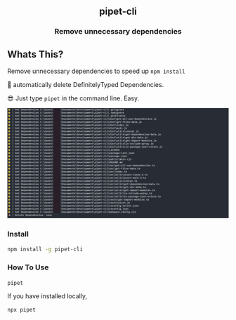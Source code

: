 <h2 align="center">pipet-cli</h2>
<h3 align="center">Remove unnecessary dependencies</h5>

## Whats This?
Remove unnecessary dependencies to speed up ```npm install```

🎊 automatically delete DefinitelyTyped Dependencies.

😎 Just type ```pipet``` in the command line. Easy.

![Image01](images/image.png)
### Install
```sh
npm install -g pipet-cli
```
### How To Use
```
pipet
```
If you have installed locally,
```
npx pipet
```

